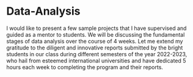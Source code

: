 # Data-Analysis
I would like to present a few sample projects that I have supervised and guided as a mentor to students. We will be discussing the fundamental stages of data analysis over the course of 4 weeks. Let me extend my gratitude to the diligent and innovative reports submitted by the bright students in our class during different semesters of the year 2022-2023, who hail from esteemed international universities and have dedicated 5 hours each week to completing the program and their reports.
